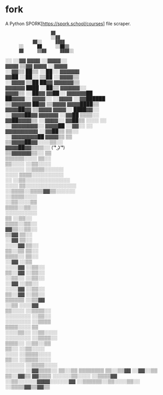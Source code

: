 # fork
A Python SPORK[https://spork.school/courses] file scraper.

                                                                                                                              
                        ▓▓                                                                                                    
                        ░░▓▓                                                                                                  
                ▓▓░░      ▓▓▓▓                                                                                                
          ░░      ██      ░░██▒▒                                                                                              
          ▓▓      ▒▒▓▓      ▓▓▓▓░░                                                                                            
  ░░      ░░▓▓      ▓▓▓▓    ░░▓▓▓▓░░                                                                                          
  ▓▓▓▓      ▒▒▓▓      ▓▓▓▓    ░░▓▓▓▓                                                                                          
  ░░▓▓▒▒      ██▒▒    ░░██░░    ▓▓▓▓▓▓                                                                                        
    ▓▓██      ░░██░░    ▒▒██    ░░▓▓▓▓▒▒                                                                                      
    ░░▓▓▓▓      ▒▒██      ██▓▓    ▓▓▓▓▓▓▒▒                                                                                    
      ▓▓▓▓▓▓      ████    ░░██▒▒    ▓▓▓▓▓▓░░                                                                                  
        ▓▓▓▓▒▒    ░░██▓▓    ▓▓██░░  ▓▓▓▓▓▓██                                                                                  
        ██▓▓▓▓░░    ▓▓▓▓░░  ░░▓▓▓▓  ░░▓▓██████                                                                                
        ▒▒▓▓▓▓▓▓      ██▓▓    ▒▒▓▓▓▓  ▓▓▓▓████▒▒                                                                              
          ▓▓▓▓██▓▓    ▒▒▓▓▓▓    ▓▓▓▓░░  ████▓▓░░                                                                              
          ░░▓▓▓▓██▓▓    ▓▓▓▓▓▓  ░░▓▓██  ▒▒▒▒░░                                                                                
            ▓▓██▓▓▓▓▒▒  ░░▓▓▓▓░░  ▓▓██▒▒  ░░░░    ░░                                                                          
            ░░▓▓▓▓▓▓▓▓░░  ▓▓▓▓██  ░░▓▓░░          ░░                                                                          
              ▓▓▓▓▓▓▓▓▓▓  ░░▓▓██▒▒  ▒▒░░                                                                                      
              ░░▓▓▓▓▓▓▓▓██  ▓▓▓▓▒▒  ▒▒                                                                                        
                ▒▒▓▓▓▓██▓▓░░░░▒▒░░                                                                                            
                  ▓▓▓▓██▓▓▒▒▒▒░░   ( ͡° ͜ʖ ͡°)                                                                                           
                  ▒▒▓▓▓▓▓▓▒▒░░                      ▒▒                                                                        
                    ▒▒▒▒▒▒░░░░                    ▒▒░░                                                                        
                      ▒▒░░░░                  ░░▒▒░░░░                                                                        
                      ░░░░░░              ░░▒▒▒▒░░░░░░                                                                        
                        ░░░░            ▒▒▒▒░░░░░░░░░░                                                                        
                            ░░      ░░▒▒░░░░░░░░░░░░░░                                                                        
                              ░░░░  ▒▒░░░░░░░░░░░░░░░░                                                                        
                                  ░░▒▒▒▒░░▒▒▒▒▓▓▒▒░░░░░░                                                                      
                                                ░░▒▒▒▒░░░░                                                                    
                                                  ░░▒▒░░░░▒▒                                                                  
                                                    ▒▒▒▒░░▒▒░░                                                                
                                                      ░░░░░░░░░░                                                              
                                                        ▒▒  ░░▒▒░░                                                            
                                                          ▒▒▒▒░░▒▒░░                                                          
                                                            ▓▓▒▒░░▒▒░░                                                        
                                                              ▒▒▓▓  ▒▒░░                                                      
                                                                ░░▓▓  ▒▒░░                                                    
                                                                ░░░░▓▓  ▒▒░░                                                  
                                                                  ▒▒░░▒▒  ▒▒░░                                                
                                                                    ▒▒▒▒░░  ▒▒░░                                              
                                                                      ░░▓▓  ░░▒▒                                              
                                                                      ░░░░▓▓  ░░▒▒░░                                          
                                                                        ▒▒░░▓▓  ░░▒▒░░                                        
                                                                          ░░▒▒░░  ░░▒▒░░                                      
                                                                            ░░▓▓    ░░▒▒░░                                    
                                                                            ░░░░▓▓    ░░▒▒░░                                  
                                                                              ▒▒░░▓▓    ░░▒▒░░                                
                                                                                ▒▒▒▒▒▒    ░░▒▒▓▓                              
                                                                                  ░░▒▒      ░░░░▓▓                            
                                                                                    ▒▒░░░░  ░░▒▒▒▒░░                          
                                                                                    ░░░░░░░░  ░░▒▒░░                          
                                                                                      ░░░░░░░░  ░░▒▒▒▒                        
                                                                                        ▒▒▒▒░░░░    ▒▒                        
                                                                                          ░░░░▒▒░░  ░░▒▒░░░░                  
                                                                                            ░░░░░░░░  ░░▒▒▒▒░░                
                                                                                              ▒▒▒▒░░    ░░▒▒░░▒▒              
                                                                                                ▒▒░░        ░░▒▒░░░░          
                                                                                                  ░░░░        ░░▒▒▒▒░░░░      
                                                                                                  ▒▒░░          ░░▒▒▒▒░░░░    
                                                                                                  ░░░░░░          ░░▒▒▒▒░░░░  
                                                                                                    ░░░░░░          ░░▓▓▒▒▒▒░░
                                                                                                    ▒▒░░▒▒            ▒▒▒▒▒▒▒▒
                                                                                                    ▒▒░░▒▒▓▓          ░░▓▓░░▒▒
                                                                                                      ▒▒░░▓▓▒▒          ▓▓▒▒▒▒
                                                                                                      ░░░░░░▒▒░░░░    ░░▒▒▒▒▓▓
                                                                                                        ░░▒▒░░░░░░▓▓▓▓░░░░░░▓▓
                                                                                                          ░░▒▒▒▒▒▒░░▒▒░░░░▒▒░░
                                                                                                              ░░▒▒▒▒▓▓▒▒▓▓▒▒  
